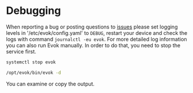 # Debugging

When reporting a bug or posting questions to [issues](https://github.com/UniPiTechnology/evok/issues) please set logging levels in '/etc/evok/config.yaml' to `DEBUG`, restart your device and check the logs with command `journalctl -eu evok`. For more detailed log information you can also run Evok manually. In order to do that, you need to stop the service first.

```bash title="Stopping Evok service"
systemctl stop evok
```

```bash title="Running Evok manually"
/opt/evok/bin/evok -d
```

You can examine or copy the output.

